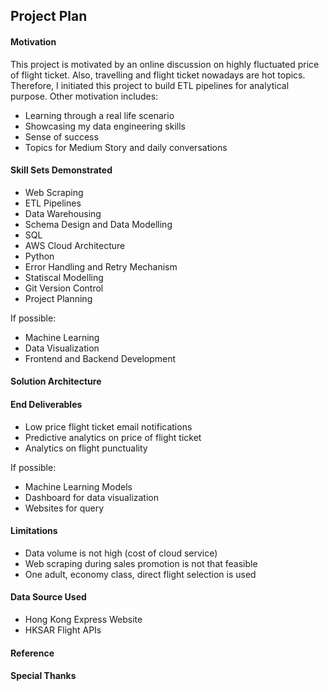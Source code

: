 ## Project Plan


#### Motivation

This project is motivated by an online discussion on highly fluctuated price of flight ticket. Also, travelling and flight ticket nowadays are hot topics. Therefore, I initiated this project to build ETL pipelines for analytical purpose. Other motivation includes: 

- Learning through a real life scenario
- Showcasing my data engineering skills
- Sense of success
- Topics for Medium Story and daily conversations


#### Skill Sets Demonstrated

- Web Scraping
- ETL Pipelines
- Data Warehousing
- Schema Design and Data Modelling
- SQL
- AWS Cloud Architecture
- Python
- Error Handling and Retry Mechanism
- Statiscal Modelling
- Git Version Control
- Project Planning

If possible:
- Machine Learning
- Data Visualization
- Frontend and Backend Development

#### Solution Architecture


#### End Deliverables
- Low price flight ticket email notifications
- Predictive analytics on price of flight ticket
- Analytics on flight punctuality

If possible:
- Machine Learning Models
- Dashboard for data visualization
- Websites for query


#### Limitations
- Data volume is not high (cost of cloud service)
- Web scraping during sales promotion is not that feasible
- One adult, economy class, direct flight selection is used   


#### Data Source Used
- Hong Kong Express Website
- HKSAR Flight APIs


#### Reference


#### Special Thanks